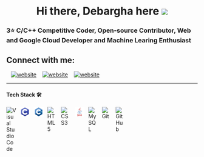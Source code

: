 <!-- <img src="https://img.wallpapersafari.com/desktop/1680/1050/33/10/JYPM91.jpg" width="300"> -->

<div align="center"> <h1>Hi there, Debargha here <img src="https://raw.githubusercontent.com/MartinHeinz/MartinHeinz/master/wave.gif" width="30"></h1></div>

<div align: center"> <h3>3⭐ C/C++ Competitive Coder, Open-source Contributor, Web and Google Cloud Developer and Machine Learing Enthusiast </h3></div>


<h2> Connect with me: </h2>

&nbsp;&nbsp;
[![website](./img/twitter-light.svg)](https://twitter.com/dozzergeeky)
&nbsp;&nbsp;
[![website](./img/linkedin-light.svg)](https://www.linkedin.com/in/dozzergeeky/)
&nbsp;&nbsp;
[![website](./img/instagram-light.svg)](https://instagram.com/dozzer_geeky)

---

#### Tech Stack 🛠
<img align="left" alt="Visual Studio Code" width="26px" src="https://cdn.jsdelivr.net/gh/devicons/devicon/icons/vscode/vscode-original.svg" style="padding-right:10px;" />
<img align = "left" alt = "C" width = "26px" src = "img/C.png" style = "padding-right:10px;" />
<img align = "left" alt = "C++" width = "26px" src = "img/C++.png" style = "padding-right:10px;" />
<img align="left" alt="HTML5" width="26px" src="https://cdn.jsdelivr.net/gh/devicons/devicon/icons/html5/html5-original.svg" style="padding-right:10px;" />
<img align="left" alt="CSS3" width="26px" src="https://cdn.jsdelivr.net/gh/devicons/devicon/icons/css3/css3-original.svg" style="padding-right:10px;" />
<img align = "left" alt = "Java" width = "26px" src = "img/java.png" style = "padding-right:10px;" />
<img align="left" alt="MySQL" width="26px" src="https://cdn.jsdelivr.net/gh/devicons/devicon/icons/mysql/mysql-original.svg" style="padding-right:10px;" />
<img align="left" alt="Git" width="26px" src="https://cdn.jsdelivr.net/gh/devicons/devicon/icons/git/git-original.svg" style="padding-right:10px;" />
<img align="left" alt="GitHub" width="26px" src="https://user-images.githubusercontent.com/3369400/139447912-e0f43f33-6d9f-45f8-be46-2df5bbc91289.png" style="padding-right:10px;" />
